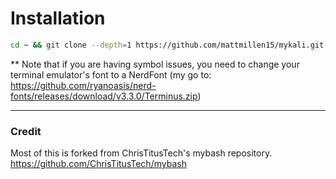 # Installation
```bash
cd ~ && git clone --depth=1 https://github.com/mattmillen15/mykali.git && cd mykali && chmod +x setup.sh tools.sh && ./setup.sh
```
** Note that if you are having symbol issues, you need to change your terminal emulator's font to a NerdFont (my go to: https://github.com/ryanoasis/nerd-fonts/releases/download/v3.3.0/Terminus.zip)
___


### Credit
Most of this is forked from ChrisTitusTech's mybash repository. https://github.com/ChrisTitusTech/mybash
